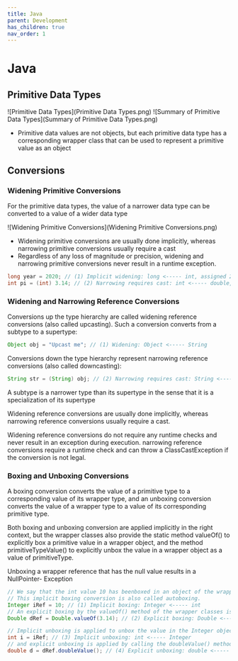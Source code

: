 ```yaml
---
title: Java
parent: Development
has_children: true
nav_order: 1
---
```


# Java
## Primitive Data Types
![Primitive Data Types](Primitive Data Types.png)
![Summary of Primitive Data Types](Summary of Primitive Data Types.png)
   
* Primitive data values are not objects, but each primitive data type has a corresponding wrapper class that can be used to represent a primitive value as an object
  
## Conversions
### Widening Primitive Conversions
For the primitive data types, the value of a narrower data type can be converted to
a value of a wider data type

![Widening Primitive Conversions](Widening Primitive Conversions.png)

* Widening primitive conversions are usually done implicitly, whereas narrowing
primitive conversions usually require a cast
* Regardless of any loss of magnitude or
precision, widening and narrowing primitive conversions never result in a runtime
exception.

```java
long year = 2020; // (1) Implicit widening: long <----- int, assigned 2020L
int pi = (int) 3.14; // (2) Narrowing requires cast: int <----- double, assigned 3
```
### Widening and Narrowing Reference Conversions
Conversions up the type hierarchy are called widening reference conversions (also called upcasting). Such a conversion converts from a subtype to a supertype:
```java 
Object obj = "Upcast me"; // (1) Widening: Object <----- String
```
Conversions down the type hierarchy represent narrowing reference conversions (also
called downcasting):
```java 
String str = (String) obj; // (2) Narrowing requires cast: String <----- Object
```
A subtype is a narrower type than its supertype in the sense that it is a specialization
of its supertype

Widening reference conversions are usually done implicitly, whereas narrowing
reference conversions usually require a cast.

Widening reference conversions do not require any runtime checks and never result in an exception during execution. narrowing reference conversions require a runtime check and can throw a ClassCastException if the conversion is not legal.

### Boxing and Unboxing Conversions
A boxing conversion converts the value of a primitive type to a corresponding value
of its wrapper type, and an unboxing conversion converts the value of a wrapper
type to a value of its corresponding primitive type. 

Both boxing and unboxing conversion are applied implicitly in the right context, but the wrapper classes also provide the static method valueOf() to explicitly box a primitive value in a wrapper object, and the method primitiveTypeValue() to explicitly unbox the value in a
wrapper object as a value of primitiveType.

Unboxing a wrapper reference that has the null value results in a NullPointer-
Exception

```java
// We say that the int value 10 has beenboxed in an object of the wrapper type Integer. 
// This implicit boxing conversion is also called autoboxing.
Integer iRef = 10; // (1) Implicit boxing: Integer <----- int
// An explicit boxing by the valueOf() method of the wrapper classes is used to box a double value.
Double dRef = Double.valueOf(3.14); // (2) Explicit boxing: Double <----- double

// Implicit unboxing is applied to unbox the value in the Integer object
int i = iRef; // (3) Implicit unboxing: int <----- Integer
// and explicit unboxing is applied by calling the doubleValue() method of the Double class
double d = dRef.doubleValue(); // (4) Explicit unboxing: double <----- Double
```